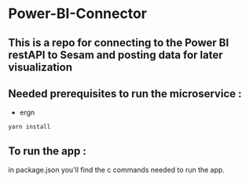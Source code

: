 # Power-BI-Connector

## This is a repo for connecting to the Power BI restAPI to Sesam and posting data for later visualization

## Needed prerequisites to run the microservice :
 * ergn 
```
yarn install
```

## To run the app :
in package.json you'll find the c
commands needed to run the app.
